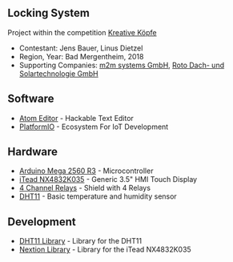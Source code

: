 ## Locking System

Project within the competition [Kreative Köpfe](http://www.kreativekoepfe.info)

 * Contestant: Jens Bauer, Linus Dietzel
 * Region, Year: Bad Mergentheim, 2018
 * Supporting Companies: [m2m systems GmbH](http://www.m2m-systems.de), [Roto Dach- und Solartechnologie GmbH](https://www.roto-dachfenster.de/)

## Software

 * [Atom Editor](https://atom.io) - Hackable Text Editor
 * [PlatformIO](http://platformio.org) - Ecosystem For IoT Development

## Hardware

 * [Arduino Mega 2560 R3](https://www.exp-tech.de/plattformen/arduino/4381/arduino-mega-2560-r3) - Microcontroller
 * [iTead NX4832K035](https://www.exp-tech.de/plattformen/arduino/4381/arduino-mega-2560-r3) - Generic 3.5" HMI Touch Display
 * [4 Channel Relays](https://www.exp-tech.de/en/modules/relais/4262/5v-4-channel-relay-shield) - Shield with 4 Relays
 * [DHT11](https://www.exp-tech.de/en/sensors/temperature/7678/dht11-basic-temperature-humidity-sensor-extras) - Basic temperature and humidity sensor

## Development

 * [DHT11 Library](https://github.com/RobTillaart/Arduino/tree/master/libraries/DHTlib) - Library for the DHT11
 * [Nextion Library](https://github.com/itead/ITEADLIB_Arduino_Nextion) - Library for the iTead NX4832K035
